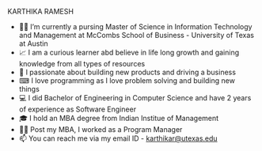 KARTHIKA RAMESH

- 👩‍💻 I’m currently a pursing Master of Science in Information Technology and Management at McCombs School of Business - University of Texas at Austin
- 📈 I am a curious learner abd believe in life long growth and gaining knowledge from all types of resources
- 🧩 I passionate about building new products and driving a business 
- ⌨ I love programming as I love problem solving and building new things
- 💻 I did Bachelor of Engineering in Computer Science and have 2 years of experience as Software Engineer 
- 🎓 I hold an MBA degree from Indian Institue of Management
- 👩‍💼 Post my MBA, I worked as a Program Manager
- 📫 You can reach me via my email ID - karthikar@utexas.edu
